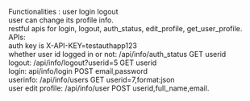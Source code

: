 Functionalities : user login logout<br>
user can change its profile info.<br>
restful apis for login, logout, auth_status, edit_profile, get_user_profile.<br>
APIs:<br>
auth key is X-API-KEY=testauthapp123<br>
whether user id logged in or not:  /api/info/auth_status GET userid<br>
logout: /api/info/logout?userid=5 GET userid<br>
login: api/info/login POST email,password<br>
userinfo: /api/info/users GET userid=7,format:json<br>
user edit profile: /api/info/user POST userid,full_name,email.<br>
